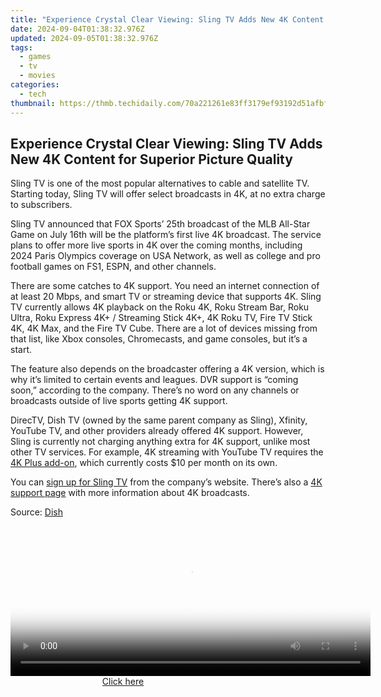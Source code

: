 ```yaml
---
title: "Experience Crystal Clear Viewing: Sling TV Adds New 4K Content for Superior Picture Quality"
date: 2024-09-04T01:38:32.976Z
updated: 2024-09-05T01:38:32.976Z
tags:
  - games
  - tv
  - movies
categories:
  - tech
thumbnail: https://thmb.techidaily.com/70a221261e83ff3179ef93192d51afbff1f7257579ffa960f9e7a085032e4b04.png
---
```


## Experience Crystal Clear Viewing: Sling TV Adds New 4K Content for Superior Picture Quality

Sling TV is one of the most popular alternatives to cable and satellite TV. Starting today, Sling TV will offer select broadcasts in 4K, at no extra charge to subscribers.

 Sling TV announced that FOX Sports’ 25th broadcast of the MLB All-Star Game on July 16th will be the platform’s first live 4K broadcast. The service plans to offer more live sports in 4K over the coming months, including 2024 Paris Olympics coverage on USA Network, as well as college and pro football games on FS1, ESPN, and other channels.

 There are some catches to 4K support. You need an internet connection of at least 20 Mbps, and smart TV or streaming device that supports 4K. Sling TV currently allows 4K playback on the Roku 4K, Roku Stream Bar, Roku Ultra, Roku Express 4K+ / Streaming Stick 4K+, 4K Roku TV, Fire TV Stick 4K, 4K Max, and the Fire TV Cube. There are a lot of devices missing from that list, like Xbox consoles, Chromecasts, and game consoles, but it’s a start.

 The feature also depends on the broadcaster offering a 4K version, which is why it’s limited to certain events and leagues. DVR support is “coming soon,” according to the company. There’s no word on any channels or broadcasts outside of live sports getting 4K support.

 DirecTV, Dish TV (owned by the same parent company as Sling), Xfinity, YouTube TV, and other providers already offered 4K support. However, Sling is currently not charging anything extra for 4K support, unlike most other TV services. For example, 4K streaming with YouTube TV requires the [4K Plus add-on](https://support.google.com/youtubetv/answer/10383365), which currently costs $10 per month on its own.

 You can [sign up for Sling TV](https://sling-tv.pxf.io/c/156932/1132376/14334?subId1=UUhtgUeUpU2004192&subId2=ehtg&u=https%3A%2F%2Fwww.sling.com%2F) from the company’s website. There’s also a [4K support page](https://sling-tv.pxf.io/c/156932/1132376/14334?subId1=UUhtgUeUpU2004192&subId2=ehtg&u=https%3A%2F%2Fwww.sling.com%2Fhelp%2Fen%2F4k) with more information about 4K broadcasts.

 Source: [Dish](https://about.dish.com/2024-07-16-Sling-TV-Introduces-4K-Viewing-Experience-for-FOX-Sports-Broadcast-of-Tonights-MLB-All-Star-Game)

<ins class="adsbygoogle"
     style="display:block"
     data-ad-format="autorelaxed"
     data-ad-client="ca-pub-7571918770474297"
     data-ad-slot="1223367746"></ins>



<ins class="adsbygoogle"
     style="display:block"
     data-ad-client="ca-pub-7571918770474297"
     data-ad-slot="8358498916"
     data-ad-format="auto"
     data-full-width-responsive="true"></ins>



<!-- affiliate ads begin -->
<span id="1983553">
					<video width="576" height="240" style="cursor:pointer"
           poster="//a.impactradius-go.com/display-clicktoplayimage/1983553.png"
           onclick="if(!this.playClicked){this.play();this.setAttribute('controls',true);this.playClicked=true;}">
	   <source src="//a.impactradius-go.com/display-ad/22993-1983553">
	   <img src="//a.impactradius-go.com/display-clicktoplayimage/1983553.png" style="border: none; height: 100%; width: 100%; object-fit: contain">
	</video>
	<div style="width:360px;text-align:center"><a href="javascript:window.open(decodeURIComponent('https%3A%2F%2Fhomestyler.sjv.io%2Fc%2F5597632%2F1983553%2F22993'), '_blank');void(0);">Click here</a></div>
</span>
<img height="0" width="0" src="https://imp.pxf.io/i/5597632/1983553/22993" style="position:absolute;visibility:hidden;" border="0" />
<!-- affiliate ads end -->